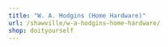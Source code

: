 ```yaml
---
title: "W. A. Hodgins (Home Hardware)"
url: /shawville/w-a-hodgins-home-hardware/
shop: doityourself
---
```


